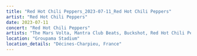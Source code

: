 ```yaml
---
title: "Red Hot Chili Peppers_2023-07-11_Red Hot Chili Peppers"
artist: "Red Hot Chili Peppers"
date: 2023-07-11
concert: "Red Hot Chili Peppers"
artists: "The Mars Volta, Mantra Club Beats, Buckshot, Red Hot Chili Peppers, Disturbed, City and Colour, ABBA, A Hundred Drums, Belako, Arden Jones, Adekunle GOLD, King Princess, Travi$ Scott, Brutus, Anna Calvi, Amenra, Ashe, The Strokes, 21 Acts of Manslaughter	Grindcore	United States, Florence + the Machine, bbno$, Anfisa Letyago, AJR, Bombay Bicycle Club, 12 Gauge Rampage, Bárbara Tinoco, Thundercat, Aborted, St. Vincent, Alison Wonderland, Benjamin Hav, Di-rect, Bladee, Arctic Monkeys, AR/CO, Angel Olsen, Blæst, 9 Foot Super SoldierCrossoverHardcore, Iggy Pop, Álvaro Díaz, 324	Grindcore	Japan"
location: "Groupama Stadium"
location_details: "Décines-Charpieu, France"
---
```

